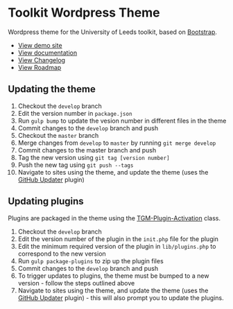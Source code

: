 Toolkit Wordpress Theme
=======================

Wordpress theme for the University of Leeds toolkit, based on [Bootstrap](https://getbootstrap.com/).

 * [View demo site](http://leeds.wpengine.com/toolkit/)
 * [View documentation](http://toolkit.leeds.ac.uk/)
 * [View Changelog](CHANGES.md)
 * [View Roadmap](ROADMAP.md)

Updating the theme
------------------

1. Checkout the `develop` branch
2. Edit the version number in `package.json`
3. Run `gulp bump` to update the vesion number in different files in the theme
4. Commit changes to the `develop` branch and push
4. Checkout the `master` branch
5. Merge changes from `develop` to `master` by running `git merge develop`
6. Commit changes to the master branch and push
7. Tag the new version using `git tag [version number]`
8. Push the new tag using `git push --tags`
9. Navigate to sites using the theme, and update the theme (uses the [GitHub Updater](https://github.com/afragen/github-updater) plugin)

Updating plugins
----------------

Plugins are packaged in the theme using the [TGM-Plugin-Activation](http://tgmpluginactivation.com/) class.

1. Checkout the `develop` branch
2. Edit the version number of the plugin in the `init.php` file for the plugin
3. Edit the minimum required version of the plugin in `lib/plugins.php` to correspond to the new version
3. Run `gulp package-plugins` to zip up the plugin files
4. Commit changes to the `develop` branch and push
4. To trigger updates to plugins, the theme must be bumped to a new version - follow the steps outlined above
9. Navigate to sites using the theme, and update the theme (uses the [GitHub Updater](https://github.com/afragen/github-updater) plugin) - this will also prompt you to update the plugins.
